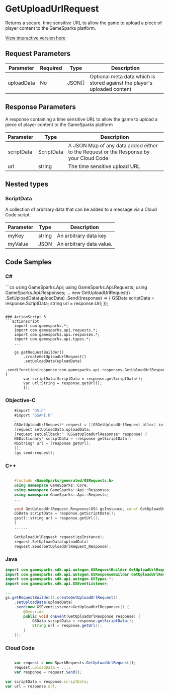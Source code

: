 
# GetUploadUrlRequest


Returns a secure, time sensitive URL to allow the game to upload a piece of player content to the GameSparks platform.


<a href="https://api.gamesparks.net/#getuploadurlrequest" target="_gsapi">View interactive version here</a>

## Request Parameters

Parameter | Required | Type | Description
--------- | -------- | ---- | -----------
uploadData | No | JSON[] | Optional meta data which is stored against the player's uploaded content

## Response Parameters


A response containing a time sensitive URL to allow the game to upload a piece of player content to the GameSparks platform

Parameter | Type | Description
--------- | ---- | -----------
scriptData | ScriptData | A JSON Map of any data added either to the Request or the Response by your Cloud Code
url | string | The time sensitive upload URL

## Nested types

### ScriptData

A collection of arbitrary data that can be added to a message via a Cloud Code script.

Parameter | Type | Description
--------- | ---- | -----------
myKey | string | An arbitrary data key
myValue | JSON | An arbitrary data value.


## Code Samples

<h3>C#</h3>
```cs
	using GameSparks.Api;
	using GameSparks.Api.Requests;
	using GameSparks.Api.Responses;
	...
	new GetUploadUrlRequest()
		.SetUploadData(uploadData)
		.Send((response) => {
		GSData scriptData = response.ScriptData; 
		string url = response.Url; 
		});

```

### ActionScript 3
```actionscript
	import com.gamesparks.*;
	import com.gamesparks.api.requests.*;
	import com.gamesparks.api.responses.*;
	import com.gamesparks.api.types.*;
	...
	
	gs.getRequestBuilder()
	    .createGetUploadUrlRequest()
		.setUploadData(uploadData)
		.send(function(response:com.gamesparks.api.responses.GetUploadUrlResponse):void {
		var scriptData:ScriptData = response.getScriptData(); 
		var url:String = response.getUrl(); 
		});

```

### Objective-C
```objectivec
	#import "GS.h"
	#import "GSAPI.h"
	...
	GSGetUploadUrlRequest* request = [[GSGetUploadUrlRequest alloc] init];
	[request setUploadData:uploadData;
	[request setCallback:^ (GSGetUploadUrlResponse* response) {
	NSDictionary* scriptData = [response getScriptData]; 
	NSString* url = [response getUrl]; 
	}];
	[gs send:request];

```

### C++
```cpp

	#include <GameSparks/generated/GSRequests.h>
	using namespace GameSparks::Core;
	using namespace GameSparks::Api::Responses;
	using namespace GameSparks::Api::Requests;
	...
	
	void GetUploadUrlRequest_Response(GS& gsInstance, const GetUploadUrlResponse& response) {
	GSData scriptData = response.getScriptData(); 
	gsstl::string url = response.getUrl(); 
	}
	......
	
	GetUploadUrlRequest request(gsInstance);
	request.SetUploadData(uploadData)
	request.Send(GetUploadUrlRequest_Response);
```

### Java
```java
import com.gamesparks.sdk.api.autogen.GSRequestBuilder.GetUploadUrlRequest;
import com.gamesparks.sdk.api.autogen.GSResponseBuilder.GetUploadUrlResponse;
import com.gamesparks.sdk.api.autogen.GSTypes.*;
import com.gamesparks.sdk.api.GSEventListener;

...
gs.getRequestBuilder().createGetUploadUrlRequest()
	.setUploadData(uploadData)
	.send(new GSEventListener<GetUploadUrlResponse>() {
		@Override
		public void onEvent(GetUploadUrlResponse response) {
			GSData scriptData = response.getScriptData(); 
			String url = response.getUrl(); 
		}
	});

```

### Cloud Code
```javascript

	var request = new SparkRequests.GetUploadUrlRequest();
	request.uploadData = ...;
	var response = request.Send();
	
var scriptData = response.scriptData; 
var url = response.url; 
```



